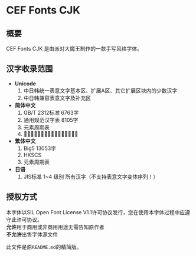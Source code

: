 # CEF Fonts CJK  
## 概要  
CEF Fonts CJK 是由派对大魔王制作的一款手写风格字体。  
  
## 汉字收录范围  
- **Unicode**
  1. 中日韩统一表意文字基本区、扩展A区、其它扩展区块内的少数汉字  
  2. 中日韩兼容表意文字及补充区  
- **简体中文**  
  1. GB/T 2312标准 6763字  
  2. 通用规范汉字表 8105字  
  3. 元素周期表  
  4. 𪠽、𬌗等其它针对特殊领域的少数字  
- **繁体中文**  
  1. Big5 13053字  
  2. HKSCS  
  3. 元素周期表  
- **日语**  
  1. JIS标准 1~4 级别 所有汉字（不支持表意文字变体序列！）
  
## 授权方式  
本字体以SIL Open Font License V1.1许可协议发行，您在使用本字体过程中应遵守此许可协议。  
**允许**用于商用或非商用用途无需告知原作者  
**不允许**出售字体源文件  

此文件是原`README.md`的精简版。
